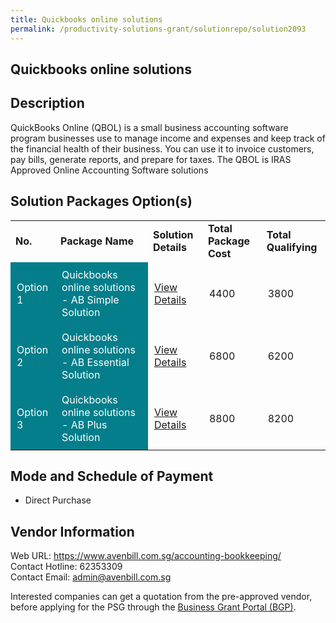 ```yaml
---
title: Quickbooks online solutions
permalink: /productivity-solutions-grant/solutionrepo/solution2093
---
```


## Quickbooks online solutions

## Description

QuickBooks Online (QBOL) is a small business accounting software program businesses use to manage income and expenses and keep track of the financial health of their business. You can use it to invoice customers, pay bills, generate reports, and prepare for taxes. 
The QBOL is IRAS Approved Online Accounting Software solutions

## Solution Packages Option(s)

<table>
<tr>
<td><b>No.</b></td>
<td><b>Package Name</b></td>
<td><b>Solution Details</b></td>
<td><b>Total Package Cost</b></td>
<td><b>Total Qualifying</b></td>
</tr>
<tr>
<td style='padding: 10px; background-color: #037E8A; color: #FFFFFF;'>Option 1</td>
<td style='padding: 10px; background-color: #037E8A; color: #FFFFFF;'>Quickbooks online solutions - AB Simple Solution</td>
<td style='padding: 10px;'><a href='https://www.gobusiness.gov.sg/images/psg/Aven&Bill20200479_Desensitised_Annex_3_Part_1.pdf' target='_blank'>View Details</a></td>
<td style='padding: 10px;'>4400</td>
<td style='padding: 10px;'>3800</td>
</tr>
<tr>
<td style='padding: 10px; background-color: #037E8A; color: #FFFFFF;'>Option 2</td>
<td style='padding: 10px; background-color: #037E8A; color: #FFFFFF;'>Quickbooks online solutions - AB Essential Solution</td>
<td style='padding: 10px;'><a href='https://www.gobusiness.gov.sg/images/psg/Aven&Bill20200479_Desensitised_Annex_3_Part_2.pdf' target='_blank'>View Details</a></td>
<td style='padding: 10px;'>6800</td>
<td style='padding: 10px;'>6200</td>
</tr>
<tr>
<td style='padding: 10px; background-color: #037E8A; color: #FFFFFF;'>Option 3</td>
<td style='padding: 10px; background-color: #037E8A; color: #FFFFFF;'>Quickbooks online solutions - AB Plus Solution</td>
<td style='padding: 10px;'><a href='https://www.gobusiness.gov.sg/images/psg/Aven&Bill20200479_Desensitised_Annex_3_Part_3.pdf' target='_blank'>View Details</a></td>
<td style='padding: 10px;'>8800</td>
<td style='padding: 10px;'>8200</td>
</tr>
</table>

## Mode and Schedule of Payment

 - Direct Purchase

## Vendor Information

 Web URL: https://www.avenbill.com.sg/accounting-bookkeeping/ <br>Contact Hotline: 62353309 <br>Contact Email: admin@avenbill.com.sg <br>

Interested companies can get a quotation from the pre-approved vendor, before applying for the PSG through the <a href='https://www.businessgrants.gov.sg/' target='_blank' rel='noopener'>Business Grant Portal (BGP)</a>.

<script src="/jquery/resize-tables.js"></script>
